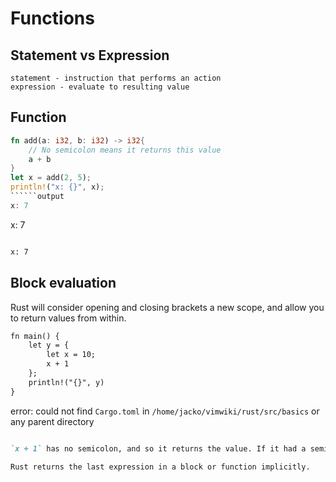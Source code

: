 # Functions

## Statement vs Expression
```plaintext
statement - instruction that performs an action
expression - evaluate to resulting value
```
## Function
```rust
fn add(a: i32, b: i32) -> i32{
    // No semicolon means it returns this value
    a + b 
}
let x = add(2, 5);
println!("x: {}", x);
``````output
x: 7
```

x: 7
```markdown

x: 7
```

## Block evaluation
Rust will consider opening and closing brackets a new scope, and allow you to return values from within.
```markdown
fn main() {
    let y = {
        let x = 10;
        x + 1
    };
    println!("{}", y)
}
```
error: could not find `Cargo.toml` in `/home/jacko/vimwiki/rust/src/basics` or any parent directory
```markdown

`x + 1` has no semicolon, and so it returns the value. If it had a semicolon it would be a statement and give you an error that it's returning `()` which can be thought of as an empty tuple denoting that nothing is returned.

Rust returns the last expression in a block or function implicitly.
```